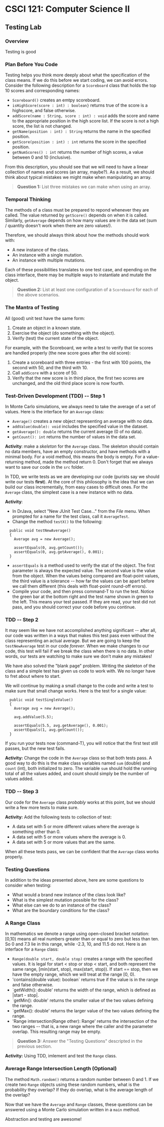 # CSCI 121: Computer Science II
## Testing Lab

### Overview

Testing is good


### Plan Before You Code

Testing helps you think more deeply about what the specification of the class means.  If we do this before we start coding, we can avoid errors.  Consider the following description for a `Scoreboard` class that holds the top 10 scores and corresponding names:

- `Scoreboard()` creates an emtpy scoreboard.
- `isHighScore(score : int) : boolean}` returns true of the score is a highscore, and false otherwise.
- `addScore(name : String, score : int) : void` adds the score and name to the appropriate position in the high score list.  If the score is not a high score, the list is not changed.
- `getName(position : int) : String` returns the name in the specified position.
- `getScore(position : int) : int` returns the score in the specified position.
- `getNumScores() : int` returns the number of high scores, a value between 0 and 10 (inclusive).

From this description, you should see that we will need to have a linear collection of names and scores (an array, maybe?).  As a result, we should think about typical mistakes we might make when manipulating an array.

>**Question 1:** List three mistakes we can make when using an array.

### Temporal Thinking

The methods of a class must be prepared to repond whenever they are called.  The value returned by `getScore()` depends on when it is called.  Similarly, `getAverage` depends on how many values are in the data set (sum / quantity doesn't work when there are zero values!).

Therefore, we should always think about how the methods should work with:

- A new instance of the class.
- An instance with a single mutation.
- An instance with multiple mutations.

Each of these possibilities translates to one test case, and epending on the class interface, there may be multiple ways to instantiate and mutate the object.

>**Question 2:** List at least one configuration of a `Scoreboard` for each of the above scenarios.


### The Mantra of Testing

All (good) unit test have the same form:

1. Create an object in a known state.
2. Exercise the object (do something with the object).
3. Verify (test) the current state of the object.

For example, with the Scoreboard, we write a test to verify that tie scores are handled properly (the new score goes after the old score):

1. Create a scoreboard with three entries - the first with 100 points, the second with 50, and the third with 10.
2. Call `addScore` with a score of 50.
3. Verify that the new score is in third place, the first two scores are unchanged, and the old third place score is now fourth.

### Test-Driven Development (TDD) -- Step 1

In Monte Carlo simulations, we always need to take the average of a set of values.  Here is the interface for an `Average` class:

- `Average()` creates a new object representing an average with no data.
- `addValue(double): void` includes the specified value in the dataset.
- `getAverage(): double` returns the current average (0 of no data).
- `getCount(): int` returns the number of values in the data set.

**Activity**: make a *skeleton* for the `Average` class.  The skeleton should contain no data members, have an empty constructor, and have methods with a minimal body.  For a void method, this means the body is empty.  For a value-returning method, made the method return 0.  Don't forget that we always want to save our code in the `src` folder.

In TDD, we write tests as we are developing our code (purists say we should write our tests **first**).  At the core of this philosophy is the idea that we can build our class incrementally, from easy cases to difficult ones.  For the `Average` class, the simplest case is a new instance with no data.

**Activity**: 

- In DrJava, select "New JUnit Test Case..." from the *File* menu.  When prompted for a name for the test class, call it `AverageTest`.
- Change the method `testX()` to the following:

```
  public void testNewAverage() 
  {
    Average avg = new Average();
    
    assertEquals(0, avg.getCount());
    assertEquals(0, avg.getAverage(), 0.001);
  }
```

- `assertEquals` is a method used to verify the stat of the object.  The first parameter is always the expected value.  The second value is the value from the object.  When the values being compared are float-point values, the third value is a tolerance -- how far the values can be apart before we call them different (this deals with float-point round-off errors).
- Compile your code, and then press command-T to run the test.  Notice the green bar at the bottom right and the test name shown in green to the left.  This means your test passed.  If they are read, your test did not pass, and you should correct your code before you continue.

### TDD -- Step 2

It may seem like we have not accomplished anything significant -- after all, our code was written in a ways that makes this test pass even without the class representing an actual average.  But we are going to keep the `testNewAverage` test in our code *forever*.  When we make changes to our code, this test will fail if we break the class when there is no data.  In other words, our tests are watching to make sure we don't make any mistakes!

We have also solved the "blank page" problem.  Writing the skeleton of the class and a simple test has given us code to work with.  We no longer have to fret about where to start.

We will continue by making a small change to the code and write a test to make sure that small change works.  Here is the test for a single value:

```
  public void testSingleValue()
  {
    Average avg = new Average();
    
    avg.addValue(5.5);
    
    assertEquals(5.5, avg.getAverage(), 0.001);
    assertEquals(1, avg.getCount());
  }
```

If you run your tests now (command-T), you will notice that the first test still passes, but the new test fails.

**Activity:** Change the code in the `Average` class so that both tests pass.  A good way to do this is the make class variables named `sum` (double) and `count` (int), both initialized to zero.  The variable `sum` should hold the running total of all the values added, and count should simply be the number of values added.

### TDD -- Step 3

Our code for the `Average` class *probably* works at this point, but we should write a few more tests to make sure.  

**Activity:** Add the following tests to collection of test:


- A data set with 5 or more different values where the average is something other than 0.
- A data set with 5 or more values where the average is 0.
- A data set with 5 or more values that are the same.

When all these tests pass, we can be confident that the `Average` class works properly.

### Testing Questions


In addition to the ideas presented above, here are some questions to consider when testing:

- What would a brand new instance of the class look like?
- What is the simplest mutation possible for the class?
- What else can we do to an instance of the class?
- What are the boundary conditions for the class?

### A Range Class

In mathematics we denote a range using open-closed bracket notation: [0,10) means all real numbers greater than or equal to zero but less than ten. So 0 and 7.3 lie in this range, while -2.3, 10, and 11.5 do not.  Here is an interface for a `Range` class:

- `Range(double start, double stop)` creates a range with the specified values.  It is legal for start < stop or stop < start, and both represent the same range, [min(start, stop), max(start, stop)).  If start == stop, then we have the empty range, which we will treat at the range [0, 0). 
- 'contains(double value): boolean` returns true if the value is in the range and false otherwise.
- `getWidth(): double' returns the width of the range, which is defined as |start - stop|.
- `getMin(): double' returns the smaller value of the two values defining the range.
- `getMax(): double' returns the larger value of the two values defining the range.
- 'Range intersection(Range other): Range' returns the intersection of the two ranges -- that is, a new range where the caller and the parameter overlap.  This resulting range may be empty.

>**Question 3:** Answer the "Testing Questions" descripted in the previous section.

**Activity:** Using TDD, imlement and test the `Range` class.

### Average Range Intersection Length (Optional)

The method `Math.random()` returns a random number between 0 and 1.  If we create two `Range` objects using these random numbers, what is the probability they overlap?  If they do overlap, what is the average length of the overlap?

Now that we have the `Average` and `Range` classes, these questions can be answered using a Monte Carlo simulation written in a `main` method.

Abstraction and testing are awesome!
